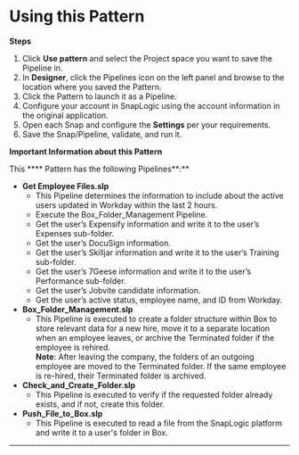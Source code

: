 # Using this Pattern

**Steps**

1. Click **Use pattern** and select the Project space you want to save the Pipeline in.
2. In **Designer**, click the Pipelines icon on the left panel and browse to the location where you saved the Pattern.
3. Click the Pattern to launch it as a Pipeline.
4. Configure your account in SnapLogic using the account information in the original application.
5. Open each Snap and configure the **Settings** per your requirements.
6. Save the Snap/Pipeline, validate, and run it.

**Important Information about this Pattern**

This **** Pattern has the following Pipelines**:**&#x20;

* **Get Employee Files.slp**
  * This Pipeline determines the information to include about the active users updated in Workday within the last 2 hours.
  * Execute the Box\_Folder\_Management Pipeline.
  * Get the user’s Expensify information and write it to the user’s Expenses sub-folder.
  * Get the user’s DocuSign information.
  * Get the user’s Skilljar information and write it to the user’s Training sub-folder.
  * Get the user’s 7Geese information and write it to the user’s Performance sub-folder.
  * Get the user’s Jobvite candidate information.
  * Get the user’s active status, employee name, and ID from Workday.
* **Box\_Folder\_Management.slp**
  * This Pipeline is executed to create a folder structure within Box to store relevant data for a new hire, move it to a separate location when an employee leaves, or archive the Terminated folder if the employee is rehired.\
    **Note**: After leaving the company, the folders of an outgoing employee are moved to the Terminated folder. If the same employee is re-hired, their Terminated folder is archived.
* **Check\_and\_Create\_Folder.slp**
  * This Pipeline is executed to verify if the requested folder already exists, and if not, create this folder.&#x20;
* **Push\_File\_to\_Box.slp**
  * This Pipeline is executed to read a file from the SnapLogic platform and write it to a user's folder in Box.&#x20;

****

